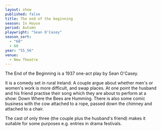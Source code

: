 ```yaml
---
layout: show
published: false
title: The end of the beginning
season: In House
period: Autumn
playwright: "Sean O'Casey"
season_sort: 
  - "60"
  - 60
year: "55_56"
venue: 
  - New Theatre
---
```


The End of the Beginning is a 1937 one-act play by Sean O'Casey.

It is a comedy set in rural Ireland. A couple argue about whether men's or women's work is more difficult, and swap places. At one point the husband and his friend practise their song which they are about to perform at a show: Down Where the Bees are Humming. There is also some comic business with the cow attached to a rope, passed down the chimney and attached to a chair.

The cast of only three (the couple plus the husband's friend) makes it suitable for some purposes e.g. entries in drama festivals.